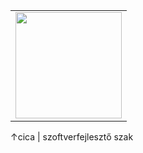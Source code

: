 <table>
  <tr>
    <td><img src="pictures/cat.png" width="170"/></td>

  </tr>
</table>

<p>↑cica    |  szoftverfejlesztő szak</p>
